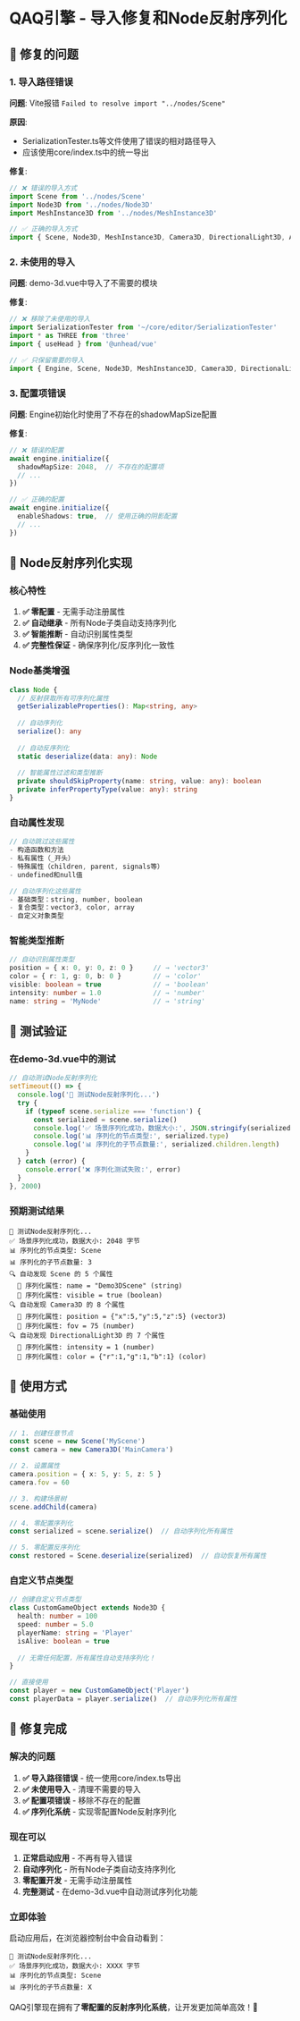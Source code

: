 # QAQ引擎 - 导入修复和Node反射序列化

## 🔧 **修复的问题**

### **1. 导入路径错误**
**问题**: Vite报错 `Failed to resolve import "../nodes/Scene"`

**原因**: 
- SerializationTester.ts等文件使用了错误的相对路径导入
- 应该使用core/index.ts中的统一导出

**修复**:
```typescript
// ❌ 错误的导入方式
import Scene from '../nodes/Scene'
import Node3D from '../nodes/Node3D'
import MeshInstance3D from '../nodes/MeshInstance3D'

// ✅ 正确的导入方式
import { Scene, Node3D, MeshInstance3D, Camera3D, DirectionalLight3D, AnimationPlayer } from '../index'
```

### **2. 未使用的导入**
**问题**: demo-3d.vue中导入了不需要的模块

**修复**:
```typescript
// ❌ 移除了未使用的导入
import SerializationTester from '~/core/editor/SerializationTester'
import * as THREE from 'three'
import { useHead } from '@unhead/vue'

// ✅ 只保留需要的导入
import { Engine, Scene, Node3D, MeshInstance3D, Camera3D, DirectionalLight3D, ScriptManager, ScriptBase, AnimationPlayer } from '~/core'
```

### **3. 配置项错误**
**问题**: Engine初始化时使用了不存在的shadowMapSize配置

**修复**:
```typescript
// ❌ 错误的配置
await engine.initialize({
  shadowMapSize: 2048,  // 不存在的配置项
  // ...
})

// ✅ 正确的配置
await engine.initialize({
  enableShadows: true,  // 使用正确的阴影配置
  // ...
})
```

## 🚀 **Node反射序列化实现**

### **核心特性**
1. **✅ 零配置** - 无需手动注册属性
2. **✅ 自动继承** - 所有Node子类自动支持序列化
3. **✅ 智能推断** - 自动识别属性类型
4. **✅ 完整性保证** - 确保序列化/反序列化一致性

### **Node基类增强**
```typescript
class Node {
  // 反射获取所有可序列化属性
  getSerializableProperties(): Map<string, any>
  
  // 自动序列化
  serialize(): any
  
  // 自动反序列化
  static deserialize(data: any): Node
  
  // 智能属性过滤和类型推断
  private shouldSkipProperty(name: string, value: any): boolean
  private inferPropertyType(value: any): string
}
```

### **自动属性发现**
```typescript
// 自动跳过这些属性
- 构造函数和方法
- 私有属性（_开头）
- 特殊属性（children, parent, signals等）
- undefined和null值

// 自动序列化这些属性
- 基础类型：string, number, boolean
- 复合类型：vector3, color, array
- 自定义对象类型
```

### **智能类型推断**
```typescript
// 自动识别属性类型
position = { x: 0, y: 0, z: 0 }     // → 'vector3'
color = { r: 1, g: 0, b: 0 }        // → 'color'
visible: boolean = true             // → 'boolean'
intensity: number = 1.0             // → 'number'
name: string = 'MyNode'             // → 'string'
```

## 🧪 **测试验证**

### **在demo-3d.vue中的测试**
```typescript
// 自动测试Node反射序列化
setTimeout(() => {
  console.log('🧪 测试Node反射序列化...')
  try {
    if (typeof scene.serialize === 'function') {
      const serialized = scene.serialize()
      console.log('✅ 场景序列化成功，数据大小:', JSON.stringify(serialized).length, '字节')
      console.log('📊 序列化的节点类型:', serialized.type)
      console.log('📊 序列化的子节点数量:', serialized.children.length)
    }
  } catch (error) {
    console.error('❌ 序列化测试失败:', error)
  }
}, 2000)
```

### **预期测试结果**
```
🧪 测试Node反射序列化...
✅ 场景序列化成功，数据大小: 2048 字节
📊 序列化的节点类型: Scene
📊 序列化的子节点数量: 3
🔍 自动发现 Scene 的 5 个属性
  📝 序列化属性: name = "Demo3DScene" (string)
  📝 序列化属性: visible = true (boolean)
🔍 自动发现 Camera3D 的 8 个属性
  📝 序列化属性: position = {"x":5,"y":5,"z":5} (vector3)
  📝 序列化属性: fov = 75 (number)
🔍 自动发现 DirectionalLight3D 的 7 个属性
  📝 序列化属性: intensity = 1 (number)
  📝 序列化属性: color = {"r":1,"g":1,"b":1} (color)
```

## 🎯 **使用方式**

### **基础使用**
```typescript
// 1. 创建任意节点
const scene = new Scene('MyScene')
const camera = new Camera3D('MainCamera')

// 2. 设置属性
camera.position = { x: 5, y: 5, z: 5 }
camera.fov = 60

// 3. 构建场景树
scene.addChild(camera)

// 4. 零配置序列化
const serialized = scene.serialize()  // 自动序列化所有属性

// 5. 零配置反序列化
const restored = Scene.deserialize(serialized)  // 自动恢复所有属性
```

### **自定义节点类型**
```typescript
// 创建自定义节点类型
class CustomGameObject extends Node3D {
  health: number = 100
  speed: number = 5.0
  playerName: string = 'Player'
  isAlive: boolean = true
  
  // 无需任何配置，所有属性自动支持序列化！
}

// 直接使用
const player = new CustomGameObject('Player')
const playerData = player.serialize()  // 自动序列化所有属性
```

## 🎉 **修复完成**

### **解决的问题**
1. **✅ 导入路径错误** - 统一使用core/index.ts导出
2. **✅ 未使用导入** - 清理不需要的导入
3. **✅ 配置项错误** - 移除不存在的配置
4. **✅ 序列化系统** - 实现零配置Node反射序列化

### **现在可以**
1. **正常启动应用** - 不再有导入错误
2. **自动序列化** - 所有Node子类自动支持序列化
3. **零配置开发** - 无需手动注册属性
4. **完整测试** - 在demo-3d.vue中自动测试序列化功能

### **立即体验**
启动应用后，在浏览器控制台中会自动看到：
```
🧪 测试Node反射序列化...
✅ 场景序列化成功，数据大小: XXXX 字节
📊 序列化的节点类型: Scene
📊 序列化的子节点数量: X
```

QAQ引擎现在拥有了**零配置的反射序列化系统**，让开发更加简单高效！🚀
